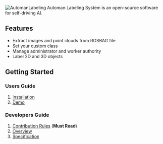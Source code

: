 ![AutomanLabeling](https://automan.ai/static/img/labeling_img.png)
Automan Labeling System is an open-source software for self-driving AI.


## Features
* Extract images and point clouds from ROSBAG file
* Set your custom class
* Manage administrator and worker authority
* Label 2D and 3D objects


## Getting Started

### Users Guide

1. [Installation](https://github.com/automanai/automan-labeling/wiki/Installation)
2. [Demo](https://github.com/automanai/automan-labeling/wiki/Demo)


### Developers Guide

1. [Contribution Rules](https://github.com/automanai/automan-labeling/wiki/Contribution-Rules) (**Must Read**)
2. [Overview](https://github.com/automanai/automan-labeling/wiki/Overview)
3. [Specification](https://github.com/automanai/automan-labeling/wiki/Specification)
